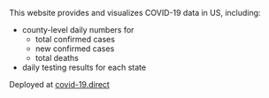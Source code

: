 This website provides and visualizes COVID-19 data in US, including:
- county-level daily numbers for
  - total confirmed cases
  - new confirmed cases
  - total deaths
- daily testing results for each state

Deployed at [covid-19.direct](https://covid-19.direct/)
